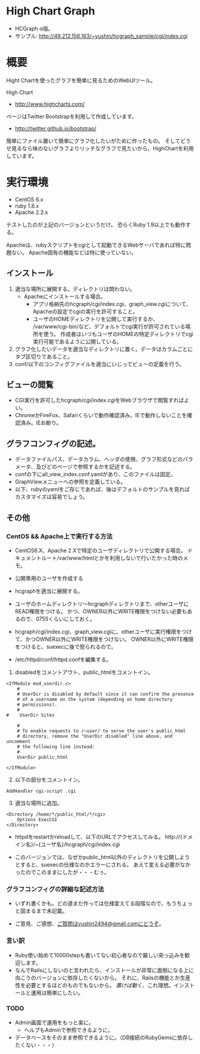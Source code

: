 High Chart Graph
===========================

* HCGraph α版。
* サンプル: http://49.212.156.163/~yushin/hcgraph_sample/cgi/index.cgi

# 概要

Hight Chartを使ったグラフを簡単に見るためのWebUIツール。

High Chart
* http://www.highcharts.com/

ページはTwitter Bootstrapを利用して作成しています。
* http://twitter.github.io/bootstrap/

簡単にファイル置いて簡単にグラフ化したいがために作ったもの。
そしてどうせ見るなら味のないグラフよりリッチなグラフで見たいから、HighChartを利用しています。


# 実行環境

* CentOS 6.x
* ruby 1.8.x
* Apache 2.2.x

テストしたのが上記のバージョンというだけ。
恐らくRuby 1.9以上でも動作する。

Apacheは、rubyスクリプトをcgiとして起動できるWebサーバであれば特に問題ない。
Apache固有の機能などは特に使っていない。


## インストール

1. 適当な場所に展開する。ディレクトリは問わない。
    * Apacheにインストールする場合。
        * アプリ格納先のhcgraph/cgi/index.cgi、graph_view.cgiについて、Apacheの設定でcgiの実行を許可すること。
        * ユーザのHOMEディレクトリを公開して実行するか、
          /var/www/cgi-bin/など、デフォルトでcgi実行が許可されている場所を使う。
          作成者はいつもユーザのHOMEの特定ディレクトリでcgi実行可能であるように公開している。
2. グラフ化したいデータを適当なディレクトリに置く。データはカラムごとにタブ区切りであること。
3. conf/以下のコンフィグファイルを適当にいじってビューの定義を行う。


## ビューの閲覧

* CGI実行を許可したhcgraph/cgi/index.cgiをWebブラウザで閲覧すればよい。
* ChromeかFireFox、Safariくらいで動作確認済み。IEで動作しないことを確認済み。IEお断り。

## グラフコンフィグの記述。

* データファイルパス、データカラム、ヘッダの使用、グラフ形式などのパラメータ、及びどのページで参照するかを記述する。
* confの下にall_view_index.conf.yamlがあり、このファイルは固定。
* GraphViewメニューへの参照を定義している。
* 以下、rubyのyamlをご存じであれば、後はデフォルトのサンプルを見ればカスタマイズは容易でしょう。




## その他

### CentOS && Apache上で実行する方法

* CentOS6.X、Apache 2.Xで特定のユーザディレクトリで公開する場合。
  ドキュメントルート/var/www/htmlとかを利用しないで行いたかった時のメモ。

* 公開専用のユーザを作成する
* hcgraphを適当に展開する。
* ユーザのホームディレクトリ～hcgraphディレクトリまで、otherユーザにREAD権限をつける。
  かつ、OWNER以外にWRITE権限をつけない必要もあるので、0755くらいにしておく。
* hcgraph/cgi/index.cgi、graph_view.cgiに、otherユーザに実行権限をつけて、かつOWNER以外にWRITE権限をつけない。
  OWNER以外にWRITE権限をつけると、suexecに後で怒られるので。

*  /etc/httpd/conf/httpd.confを編集する。

1. disabledをコメントアウト、public_htmlをコメントイン。

```
<IfModule mod_userdir.c>
    #
    # UserDir is disabled by default since it can confirm the presence
    # of a username on the system (depending on home directory
    # permissions).
    #
#    UserDir Sites

    #
    # To enable requests to /~user/ to serve the user's public_html
    # directory, remove the "UserDir disabled" line above, and uncomment
    # the following line instead:
    #
    UserDir public_html

</IfModule>
```

2. 以下の部分をコメントイン。
```
AddHandler cgi-script .cgi
```

3. 適当な場所に追加。
```
<Directory /home/*/public_html/*/cgi>
    Options ExecCGI
</Directory>
```

* httpdをrestartかreloadして、以下のURLでアクセスしてみる。
  http://{ドメイン名}/~{ユーザ名}/hcgraph/cgi/index.cgi

* このバージョンでは、なぜかpublic_html以外のディレクトリを公開しようとすると、suexecの仕様なのかエラーにされる。
  あえて変える必要がなかったのでこのままにしたが・・・むぅ。




### グラフコンフィグの詳細な記述方法

* いずれ書くかも。どの道まだ作っては仕様変えてる段階なので、もうちょっと固まるまで未記載。


* ご意見、ご感想、ご質問はyushin2494@gmail.comにどうぞ。


### 言い訳

* Ruby使い始めて10000stepも書いてない初心者なので厳しい突っ込みを歓迎します。
* なんでRailsにしないのと言われたら、インストールが非常に面倒になる上に向こうのバージョンに依存したくないから。
  それに、Railsの機能とか生産性を必要とするほどのものでもないから。
  *置けば動く*、これ理想。インストールと運用は簡単にしたい。









### TODO

* Admin画面で運用をもっと楽に。
    * ヘルプもAdminで参照できるように。
* データベースをそのまま参照できるように。（DB接続のRubyGemsに依存したくない・・・）





